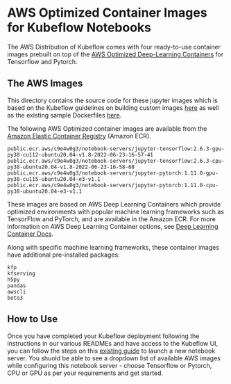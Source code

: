 # AWS Optimized Container Images for Kubeflow Notebooks

The AWS Distribution of Kubeflow comes with four ready-to-use container images prebuilt on top of the [AWS Optimized Deep-Learning Containers](https://aws.amazon.com/machine-learning/containers/) for Tensorflow and Pytorch. 

## The AWS Images
This directory contains the source code for these jupyter images which is based on the Kubeflow guidelines on building custom images [here](https://v1-4-branch.kubeflow.org/docs/components/notebooks/custom-notebook/) as well as the existing sample Dockerfiles [here](https://github.com/kubeflow/kubeflow/tree/v1.5.0/components/example-notebook-servers). 

The following AWS Optimized container images are available from the [Amazon Elastic Container Registry](https://gallery.ecr.aws/c9e4w0g3/) (Amazon ECR).
```
public.ecr.aws/c9e4w0g3/notebook-servers/jupyter-tensorflow:2.6.3-gpu-py38-cu112-ubuntu20.04-v1.8-2022-06-23-16-57-41
public.ecr.aws/c9e4w0g3/notebook-servers/jupyter-tensorflow:2.6.3-cpu-py38-ubuntu20.04-v1.8-2022-06-23-16-58-08
public.ecr.aws/c9e4w0g3/notebook-servers/jupyter-pytorch:1.11.0-gpu-py38-cu115-ubuntu20.04-e3-v1.1
public.ecr.aws/c9e4w0g3/notebook-servers/jupyter-pytorch:1.11.0-cpu-py38-ubuntu20.04-e3-v1.1
```
These images are based on AWS Deep Learning Containers which provide optimized environments with popular machine learning frameworks such as TensorFlow and PyTorch, and are available in the Amazon ECR. For more information on AWS Deep Learning Container options, see [Deep Learning Container Docs](https://docs.aws.amazon.com/deep-learning-containers/latest/devguide/what-is-dlc.html).

Along with specific machine learning frameworks, these container images have additional pre-installed packages:
```
kfp
kfserving
h5py
pandas
awscli
boto3
```

## How to Use
Once you have completed your Kubeflow deployment following the instructions in our various READMEs and have access to the Kubeflow UI, you can follow the steps on this [existing guide](https://v1-4-branch.kubeflow.org/docs/components/notebooks/setup/) to launch a new notebook server. You shuold be able to see a dropdown list of available AWS images while configuring this notebook server - choose Tensorflow or Pytorch, CPU or GPU as per your requirements and get started. 


